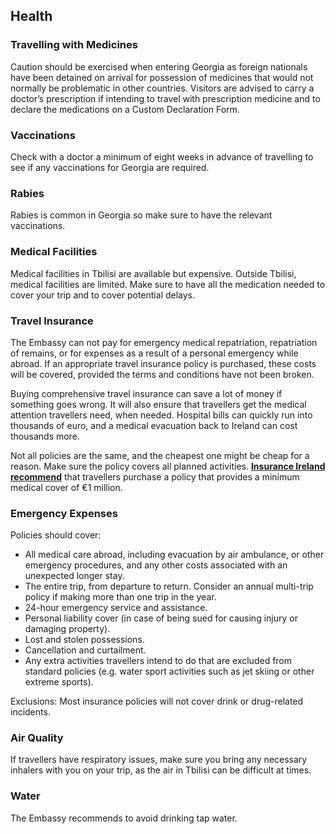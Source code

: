 ## Health

### **Travelling with Medicines**

Caution should be exercised when entering Georgia as foreign nationals have been detained on arrival for possession of medicines that would not normally be problematic in other countries. Visitors are advised to carry a doctor’s prescription if intending to travel with prescription medicine and to declare the medications on a Custom Declaration Form.

### **Vaccinations**

Check with a doctor a minimum of eight weeks in advance of travelling to see if any vaccinations for Georgia are required.

### **Rabies**

Rabies is common in Georgia so make sure to have the relevant vaccinations.

### **Medical Facilities**

Medical facilities in Tbilisi are available but expensive. Outside Tbilisi, medical facilities are limited. Make sure to have all the medication needed to cover your trip and to cover potential delays.

### **Travel Insurance**

The Embassy can not pay for emergency medical repatriation, repatriation of remains, or for expenses as a result of a personal emergency while abroad. If an appropriate travel insurance policy is purchased, these costs will be covered, provided the terms and conditions have not been broken.

Buying comprehensive travel insurance can save a lot of money if something goes wrong. It will also ensure that travellers get the medical attention travellers need, when needed. Hospital bills can quickly run into thousands of euro, and a medical evacuation back to Ireland can cost thousands more.

Not all policies are the same, and the cheapest one might be cheap for a reason. Make sure the policy covers all planned activities. [**Insurance Ireland recommend**](http://www.insuranceireland.eu/consumer-information/general-non-life-insurance/travel) that travellers purchase a policy that provides a minimum medical cover of €1 million.

### **Emergency Expenses**

Policies should cover:

* All medical care abroad, including evacuation by air ambulance, or other emergency procedures, and any other costs associated with an unexpected longer stay.
* The entire trip, from departure to return. Consider an annual multi-trip policy if making more than one trip in the year.
* 24-hour emergency service and assistance.
* Personal liability cover (in case of being sued for causing injury or damaging property).
* Lost and stolen possessions.
* Cancellation and curtailment.
* Any extra activities travellers intend to do that are excluded from standard policies (e.g. water sport activities such as jet skiing or other extreme sports).

Exclusions: Most insurance policies will not cover drink or drug-related incidents.

### **Air Quality**

If travellers have respiratory issues, make sure you bring any necessary inhalers with you on your trip, as the air in Tbilisi can be difficult at times.

### **Water**

The Embassy recommends to avoid drinking tap water.